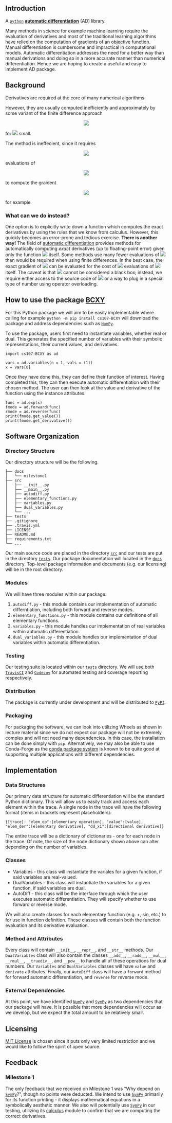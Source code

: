 ## Introduction

A [`python`](https://www.python.org/) [**automatic differentiation**](https://en.wikipedia.org/wiki/Automatic_differentiation) (AD) library.

Many methods in science for example machine learning require the evaluation of derivatives and most of the traditional learning algorithms have relied on the computation of gradients of an objective function. Manual differentiation is cumbersome and impractical in computational models. Automatic differentiation addresses the need for a better way than manual derivations and doing so in a more accurate manner than numerical differentiation. Hence we are hoping to create a useful and easy to implement AD package.


## Background
Derivatives are required at the core of many numerical algorithms.  

However, they are usually computed inefficiently and approximately by some variant of the finite difference approach
<p align="center">
  <img src="https://latex.codecogs.com/svg.latex?f'(x)\approx\frac{f(x+h)-f(x)}{h},"> 
</p>
<p>for <img src="https://latex.codecogs.com/svg.latex?h"> small.</p>
The method is ineffecient, since it requires 
<p align="center">
  <img src="https://latex.codecogs.com/svg.latex?\Omega(n)"> 
</p>  
evaluations of 
<p align="center">
  <img src="https://latex.codecogs.com/svg.latex?f:\mathbb{R}^n\to\mathbb{R}">
</p>
to compute the graident
<p align="center">
  <img src="https://latex.codecogs.com/svg.latex?\nabla%20f(x)=\left(\frac{\partial%20f}{\partial%20x_1}(x),\cdots,\frac{\partial%20f}{\partial%20x_n}(x)\right),">
</p>
for example.

### What can we do instead?
One option is to explicitly write down a function which computes the exact derivatives by using the rules that we know from calculus. However, this quickly becomes an error-prone and tedious exercise. **There is another way!** The field of [automatic differentiation](https://en.wikipedia.org/wiki/Automatic_differentiation) provides methods for automatically computing *exact* derivatives (up to floating-point error) given only the function <img src="https://latex.codecogs.com/svg.latex?f"> itself. Some methods use many fewer evaluations of <img src="https://latex.codecogs.com/svg.latex?f"> than would be required when using finite differences. In the best case, the exact gradient of <img src="https://latex.codecogs.com/svg.latex?f"> can be evaluated for the cost of <img src="https://latex.codecogs.com/svg.latex?\mathcal{O}(1)"> evaluations of <img src="https://latex.codecogs.com/svg.latex?f"> itself. The caveat is that <img src="https://latex.codecogs.com/svg.latex?f"> cannot be considered a black box; instead, we require either access to the source code of <img src="https://latex.codecogs.com/svg.latex?f"> or a way to plug in a special type of number using operator overloading.

## How to use the package [BCXY](https://github.com/cs107-BCXY/cs107-FinalProject)

For this Python package we will aim to be easily implementable where calling for example `python -m pip install cs107-BCXY` will download the package and address dependencies such as [`NumPy`](https://numpy.org/).  

To use the package, users first need to instantiate variables, whether real or dual. This generates the specified number of variables with their symbolic representations, their current values, and derivatives.
```{python}
import cs107-BCXY as ad

vars = ad.variables(n = 1, vals = (1))
x = vars[0]
```
Once they have done this, they can define their function of interest. Having completed this, they can then execute automatic differentiation with their chosen method. The user can then look at the value and derivative of the function using the instance attributes.
```{python}
func = ad.exp(x)
fmode = ad.forward(func)
rmode = ad.reverse(func)
print(fmode.get_value())
print(fmode.get_derivative())
```

## Software Organization

### Directory Structure 
Our directory structure will be the following.
```
├── docs
│   └── milestone1
├── src
│   ├── __init__.py
│   ├── __main__.py
│   ├── autodiff.py
│   ├── elementary_functions.py
│   ├── variables.py
│   ├── dual_variables.py
│   └── ...
├── tests
├── .gitignore
├── .travis.yml
├── LICENSE
├── README.md
├── requirements.txt
└── ...
```
Our main source code are placed in the directory [`src`](/src) and our tests are put in the directory [`tests`](/tests). Our package documentation will located in the [`docs`](/docs) directory. Top-level package information and documents (e.g. our licensing) will be in the root directory.

### Modules
We will have three modules within our package:  
1. `autodiff.py` - this module contains our implementation of automatic differntiation, including both forward and reverse modes.  
2. `elementary_functions.py` - this module contains our definitions of all elementary functions.  
3. `variables.py` - this module handles our implementation of real variables within automatic differentiation.  
4. `dual_variables.py` - this module handles our implementation of dual variables within automatic differentiation.

### Testing
Our testing suite is located within our [`tests`](/tests) directory. We will use both [`TravisCI`](https://travis-ci.org/) and [`Codecov`](https://about.codecov.io/) for automated testing and coverage reporting respectively.

### Distribution

The package is currently under development and will be distributed to [`PyPI`](https://pypi.org/).

### Packaging

For packaging the software, we can look into utilizing Wheels as shown in lecture material since we do not expect our package will not be extremely complex and will not need many dependencies. In this case, the installation can be done simply with `pip`. Alternatively, we may also be able to use Conda-Forge as the [conda package system](https://docs.conda.io/en/latest/) is known to be quite good at supporting multiple applications with different dependencies.

## Implementation

### Data Structures

Our primary data structure for automatic differentiation will be the standard Python dictionary. This will allow us to easily track and access each element within the trace. A single node in the trace will have the following format (items in brackets represent placeholders):
```{python}
{[trace]: "elem_op":[elementary operation], "value":[value], "elem_der":[elementary derivative], "dd_x1":[directional derivative]}
```
The entire trace will be a dictionary of dictionaries - one for each node in the trace. Of note, the size of the node dictionary shown above can alter depending on the number of variables.

### Classes

- Variables - this class will instantiate the variales for a given function, if said variables are real-valued.  
- DualVariables - this class will instantiate the variables for a given function, if said variables are dual.  
- AutoDiff - this class will be the interface through which the user executes automatic differentiation. They will specify whether to use forward or reverse mode.  

We will also create classes for each elementary function (e.g. +, sin, etc.) to for use in function definition. These classes will contain both the function evaluation and its derivative evaluation.

### Method and Attributes

Every class will contain ``__init__``, ``__repr__``, and ``__str__`` methods. Our ``DualVariables`` class will also contain the classes ``__add__``, ``__radd__``, ``__mul__``, ``__rmul__``, ``__truediv__``, and ``__pow__`` to handle all of these operations for dual numbers. Our ``Variables`` and ``DualVariables`` classes will have ``value`` and ``derivate`` attributes. Finally, our ``AutoDiff`` class will have a ``forward`` method for forward automatic differentiation, and ``reverse`` for reverse mode.

### External Dependencies

At this point, we have identified [`NumPy`](https://numpy.org/) and [`SymPy`](https://www.sympy.org/en/index.html) as two dependencies that our package will have. It is possible that more dependencies will occur as we develop, but we expect the total amount to be relatively small.

## Licensing
[MIT License](/LICENSE) is chosen since it puts only very limited restriction and we would like to follow the spirit of open source.

## Feedback

### Milestone 1

The only feedback that we received on Milestone 1 was "Why depend on [`SymPy`](https://www.sympy.org/en/index.html)?", though no points were deducted. We intend to use [`SymPy`](https://www.sympy.org/en/index.html) primarily for its function printing - it displays mathematical equations in a symbolically aesthetic manner. We also will potentially use [`SymPy`](https://www.sympy.org/en/index.html) in our testing, utilizing its [calculus](https://docs.sympy.org/latest/modules/calculus/index.html) module to confirm that we are computing the correct derivatives.